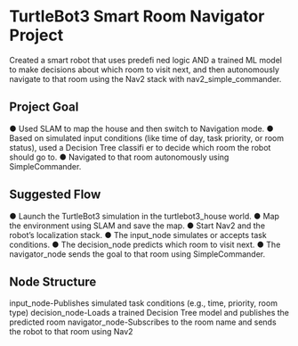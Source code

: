 # TurtleBot3 Smart Room Navigator Project

Created a smart robot that uses predefi ned logic AND a trained ML model to make decisions about which room to visit next, and then autonomously navigate to that room using the Nav2 stack with nav2_simple_commander.

## Project Goal
● Used SLAM to map the house and then switch to Navigation mode.
● Based on simulated input conditions (like time of day, task priority, or room status), used a Decision Tree classifi er to decide which room the robot should go to.
● Navigated to that room autonomously using SimpleCommander.

## Suggested Flow
● Launch the TurtleBot3 simulation in the turtlebot3_house world.
● Map the environment using SLAM and save the map.
● Start Nav2 and the robot’s localization stack.
● The input_node simulates or accepts task conditions.
● The decision_node predicts which room to visit next.
● The navigator_node sends the goal to that room using SimpleCommander.

## Node Structure
input_node-Publishes simulated task conditions (e.g., time, priority, room type)
decision_node-Loads a trained Decision Tree model and publishes the predicted room
navigator_node-Subscribes to the room name and sends the robot to that room using Nav2
